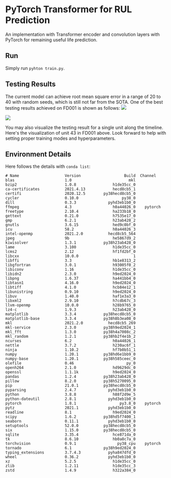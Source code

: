 # PyTorch Transformer for RUL Prediction
An implementation with Transformer encoder and convolution layers with PyTorch for remaining useful life prediction.
## Run
Simply run `pyhton train.py`.

## Testing Results
The current model can achieve root mean square error in a range of 20 to 40 with random seeds, which is still not far from the SOTA. One of the best testing results achieved on FD001 is shown as follows:
![](https://github.com/jiaxiang-cheng/transformer-pytorch-remaining-useful-life-prediction/blob/main/best%20trial%20with%20FD001.png?raw=true)

![](https://github.com/jiaxiang-cheng/transformer-pytorch-remaining-useful-life-prediction/blob/main/example%20with%20unit%2043%20in%20FD001.png?raw=true)

You may also visualize the testing result for a single unit along the timeline. Here's the visualization of unit 43 in FD001 above. Look forward to help with setting proper training modes and hyperparameters.
## Environment Details
Here follows the details with `conda list`:
```
# Name                    Version                   Build  Channel
blas                      1.0                         mkl  
bzip2                     1.0.8                h1de35cc_0  
ca-certificates           2021.4.13            hecd8cb5_1  
certifi                   2020.12.5        py38hecd8cb5_0  
cycler                    0.10.0                   py38_0  
dill                      0.3.3              pyhd3eb1b0_0  
ffmpeg                    4.3                  h0a44026_0    pytorch
freetype                  2.10.4               ha233b18_0  
gettext                   0.21.0               h7535e17_0  
gmp                       6.2.1                h23ab428_2  
gnutls                    3.6.15               hed9c0bf_0  
icu                       58.2                 h0a44026_3  
intel-openmp              2021.2.0           hecd8cb5_564  
jpeg                      9b                   he5867d9_2  
kiwisolver                1.3.1            py38h23ab428_0  
lame                      3.100                h1de35cc_0  
lcms2                     2.12                 hf1fd2bf_0  
libcxx                    10.0.0                        1  
libffi                    3.3                  hb1e8313_2  
libgfortran               3.0.1                h93005f0_2  
libiconv                  1.16                 h1de35cc_0  
libidn2                   2.3.0                h9ed2024_0  
libpng                    1.6.37               ha441bb4_0  
libtasn1                  4.16.0               h9ed2024_0  
libtiff                   4.1.0                hcb84e12_1  
libunistring              0.9.10               h9ed2024_0  
libuv                     1.40.0               haf1e3a3_0  
libxml2                   2.9.10               h7cdb67c_3  
llvm-openmp               10.0.0               h28b9765_0  
lz4-c                     1.9.3                h23ab428_0  
matplotlib                3.3.4            py38hecd8cb5_0  
matplotlib-base           3.3.4            py38h8b3ea08_0  
mkl                       2021.2.0           hecd8cb5_269  
mkl-service               2.3.0            py38h9ed2024_1  
mkl_fft                   1.3.0            py38h4a7008c_2  
mkl_random                1.2.1            py38hb2f4e1b_2  
ncurses                   6.2                  h0a44026_1  
nettle                    3.7.2                h230ac6f_1  
ninja                     1.10.2               hf7b0b51_1  
numpy                     1.20.1           py38hd6e1bb9_0  
numpy-base                1.20.1           py38h585ceec_0  
olefile                   0.46                       py_0  
openh264                  2.1.0                hd9629dc_0  
openssl                   1.1.1k               h9ed2024_0  
pandas                    1.2.4            py38h23ab428_0  
pillow                    8.2.0            py38h5270095_0  
pip                       21.0.1           py38hecd8cb5_0  
pyparsing                 2.4.7              pyhd3eb1b0_0  
python                    3.8.8                h88f2d9e_5  
python-dateutil           2.8.1              pyhd3eb1b0_0  
pytorch                   1.8.1                   py3.8_0    pytorch
pytz                      2021.1             pyhd3eb1b0_0  
readline                  8.1                  h9ed2024_0  
scipy                     1.6.2            py38hd5f7400_1  
seaborn                   0.11.1             pyhd3eb1b0_0  
setuptools                52.0.0           py38hecd8cb5_0  
six                       1.15.0           py38hecd8cb5_0  
sqlite                    3.35.4               hce871da_0  
tk                        8.6.10               hb0a8c7a_0  
torchvision               0.9.1                  py38_cpu    pytorch
tornado                   6.1              py38h9ed2024_0  
typing_extensions         3.7.4.3            pyha847dfd_0  
wheel                     0.36.2             pyhd3eb1b0_0  
xz                        5.2.5                h1de35cc_0  
zlib                      1.2.11               h1de35cc_3  
zstd                      1.4.9                h322a384_0  
```
